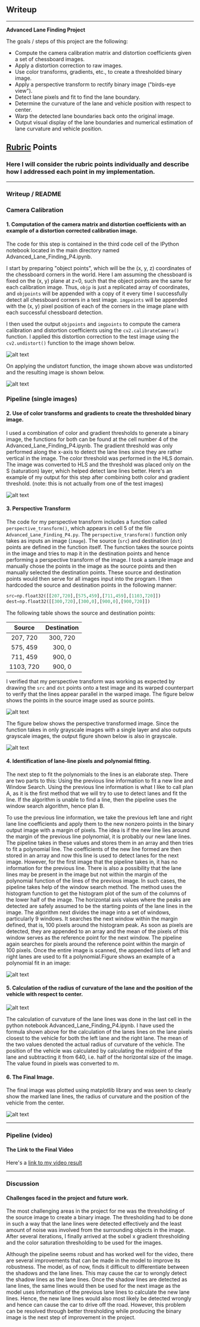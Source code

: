 ## Writeup

---

**Advanced Lane Finding Project**

The goals / steps of this project are the following:

* Compute the camera calibration matrix and distortion coefficients given a set of chessboard images.
* Apply a distortion correction to raw images.
* Use color transforms, gradients, etc., to create a thresholded binary image.
* Apply a perspective transform to rectify binary image ("birds-eye view").
* Detect lane pixels and fit to find the lane boundary.
* Determine the curvature of the lane and vehicle position with respect to center.
* Warp the detected lane boundaries back onto the original image.
* Output visual display of the lane boundaries and numerical estimation of lane curvature and vehicle position.

[//]: # (Image References)

[image1]: ./examples/undistort_input.jpg "Original Image"
[image2]: ./examples/undistort_output.jpg "Undistorted"
[image3]: ./examples/binary_comb_output.jpg "Binary Example"
[image4]: ./examples/pers_trans_source.jpg "Source Image for Warp"
[image5]: ./examples/pers_trans_output.jpg "Warped Output"
[image6]: ./examples/polynomial_fit_output.jpg "Polynomial Fit Output"
[image7]: ./examples/rcurve.jpg ""
[image8]: ./examples/final_output.jpg "Final Output"
[video1]: ./final_output_video.mp4 "Final Output Video"

## [Rubric](https://review.udacity.com/#!/rubrics/571/view) Points

### Here I will consider the rubric points individually and describe how I addressed each point in my implementation.  

---

### Writeup / README

### Camera Calibration

#### 1. Computation of the camera matrix and distortion coefficients with an example of a distortion corrected calibration image.

The code for this step is contained in the third code cell of the IPython notebook located in the main directory named Advanced_Lane_Finding_P4.ipynb.  

I start by preparing "object points", which will be the (x, y, z) coordinates of the chessboard corners in the world. Here I am assuming the chessboard is fixed on the (x, y) plane at z=0, such that the object points are the same for each calibration image.  Thus, `objp` is just a replicated array of coordinates, and `objpoints` will be appended with a copy of it every time I successfully detect all chessboard corners in a test image.  `imgpoints` will be appended with the (x, y) pixel position of each of the corners in the image plane with each successful chessboard detection.  

I then used the output `objpoints` and `imgpoints` to compute the camera calibration and distortion coefficients using the `cv2.calibrateCamera()` function.  I applied this distortion correction to the test image using the `cv2.undistort()` function to the image shown below.

![alt text][image1]

On applying the undistort function, the image shown above was undistorted and the resulting image is shown below.

![alt text][image2]

### Pipeline (single images)

#### 2. Use of color transforms and gradients to create the thresholded binary image.

I used a combination of color and gradient thresholds to generate a binary image, the functions for both can be found at the cell number 4 of the Advanced_Lane_Finding_P4.ipynb. The gradient threshold was only performed along the x-axis to detect the lane lines since they are rather vertical in the image. The color threshold was performed in the HLS domain. The image was converted to HLS and the threshold was placed only on the S (saturation) layer, which helped detect lane lines better. Here's an example of my output for this step after combining both color and gradient threshold.  (note: this is not actually from one of the test images)

![alt text][image3]

#### 3. Perspective Transform

The code for my perspective transform includes a function called `perspective_transform()`, which appears in cell 5 of the file `Advanced_Lane_Finding_P4.py`.  The `perspective_transform()` function only takes as inputs an image (`image`). The source (`src`) and destination (`dst`) points are defined in the function itself. The function takes the source points in the image and tries to map it in the destination points and hence performing a perspective transform of the image.  I took a sample image and manually chose the points in the image as the source points and then manually selected the destination points. These source and destination points would then serve for all images input into the program. I then hardcoded the source and destination points in the following manner:

```python
src=np.float32([[207,720],[575,459],[711,459],[1103,720]])
dest=np.float32([[300,720],[300,0],[900,0],[900,720]])

```

The following table shows the source and destination points:

| Source        | Destination   | 
|:-------------:|:-------------:| 
| 207, 720      | 300, 720      | 
| 575, 459      | 300, 0        |
| 711, 459      | 900, 0        |
| 1103, 720     | 900, 0        |

I verified that my perspective transform was working as expected by drawing the `src` and `dst` points onto a test image and its warped counterpart to verify that the lines appear parallel in the warped image. The figure below shows the points in the source image used as source points.

![alt text][image4]

The figure below shows the perspective transformed image. Since the function takes in only grayscale images with a single layer and also outputs grayscale images, the output figure shown below is also in grayscale.

![alt text][image5]

#### 4. Identification of lane-line pixels and polynomial fitting.

The next step to fit the polynomials to the lines is an elaborate step. There are two parts to this: Using the previous line information to fit a new line and Window Search. Using the previous line information is what I like to call plan A, as it is the first method that we will try to use to detect lanes and fit the line. If the algorithm is unable to find a line, then the pipeline uses the window search algorithm, hence plan B. 

To use the previous line information, we take the previous left lane and right lane line coefficients and apply them to the new nonzero points in the binary output image with a margin of pixels. The idea is if the new line lies around the margin of the previous line polynomial, it is probably our new lane lines. The pipeline takes in these values and stores them in an array and then tries to fit a polynomial line. The coefficients of the new line formed are then stored in an array and now this line is used to detect lanes for the next image.
However, for the first image that the pipeline takes in, it has no information for the previous line. There is also a possibility that the lane lines may be present in the image but not within the margin of the polynomial function of the lines of the previous image. In such cases, the pipeline takes help of the window search method. The method uses the histogram function to get the histogram plot of the sum of the columns of the lower half of the image. The horizontal axis values where the peaks are detected are safely assumed to be the starting points of the lane lines in the image. The algorithm next divides the image into a set of windows, particularly 9 windows. It searches the next window within the margin defined, that is, 100 pixels around the histogram peak. As soon as pixels are detected, they are appended to an array and the mean of the pixels of this window serves as the reference point for the next window. The pipeline again searches for pixels around the reference point within the margin of 100 pixels. Once the entire image is scanned, the appended lists of left and right lanes are used to fit a polynomial.Figure shows an example of a polynomial fit in an image:

![alt text][image6]

#### 5. Calculation of the radius of curvature of the lane and the position of the vehicle with respect to center.

![alt text][image7] 

The calculation of curvature of the lane lines was done in the last cell in the python notebook Advanced_Lane_Finding_P4.ipynb. I have used the formula shown above for the calculation of the lanes lines on the lane pixels closest to the vehicle for both the left lane and the right lane. The mean of the two values denoted the actual radius of curvature of the vehicle. The position of the vehicle was calculated by calculating the midpoint of the lane and subtracting it from 640, i.e. half of the horizontal size of the image. The value found in pixels was converted to m.

#### 6. The Final Image.

The final image was plotted using matplotlib library and was seen to clearly show the marked lane lines, the radius of curvature and the position of the vehicle from the center. 

![alt text][image8]

---

### Pipeline (video)

#### The Link to the Final Video

Here's a [link to my video result](./final_output_video.mp4)

---

### Discussion

#### Challenges faced in the project and future work.

The most challenging areas in the project for me was the thresholding of the source image to create a binary image. The thresholding had to be done in such a way that the lane lines were detected effectively and the least amount of noise was involved from the surrounding objects in the image. After several iterations, I finally arrived at the sobel x gradient thresholding and the color saturation thresholding to be used for the images. 

Although the pipeline seems robust and has worked well for the video, there are several improvements that can be made in the model to improve its robustness. The model, as of now, finds it difficult to differentiate between the shadows and the lane lines. This may cause the car to wrongly detect the shadow lines as the lane lines. Once the shadow lines are detected as lane lines, the same lines would then be used for the next image as the model uses information of the previous lane lines to calculate the new lane lines. Hence, the new lane lines would also most likely be detected wrongly and hence can cause the car to drive off the road. However, this problem can be resolved through better thresholding while producing the binary image is the next step of improvement in the project.
